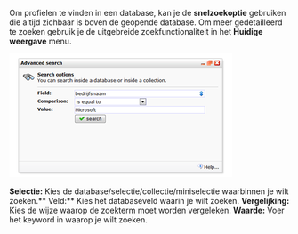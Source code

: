 Om profielen te vinden in een database, kan je de **snelzoekoptie**
gebruiken die altijd zichbaar is boven de geopende database. Om meer
gedetailleerd te zoeken gebruik je de uitgebreide zoekfunctionaliteit in
het **Huidige weergave** menu.

![Advanced search](../images/Advanced_search.png)

**Selectie:** Kies de database/selectie/collectie/miniselectie
waarbinnen je wilt zoeken.**
 Veld:** Kies het databaseveld waarin je wilt zoeken.
**Vergelijking:** Kies de wijze waarop de zoekterm moet worden
vergeleken.
**Waarde:** Voer het keyword in waarop je wilt zoeken.
